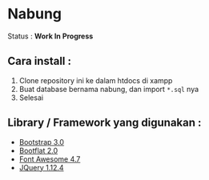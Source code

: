 # Nabung
Status : **Work In Progress**

## Cara install :
1. Clone repository ini ke dalam htdocs di xampp
2. Buat database bernama nabung, dan import `*.sql` nya
3. Selesai

## Library / Framework yang digunakan :
* [Bootstrap 3.0](http://getbootstrap.com/ "Bootstrap 3.0")
* [Bootflat 2.0](http://bootflat.github.io/ "Bootflat 3.1")
* [Font Awesome 4.7](http://fontawesome.io/ "Font Awesome 4.7")
* [JQuery 1.12.4](https://jquery.com/ "JQuery 1.12.4")

